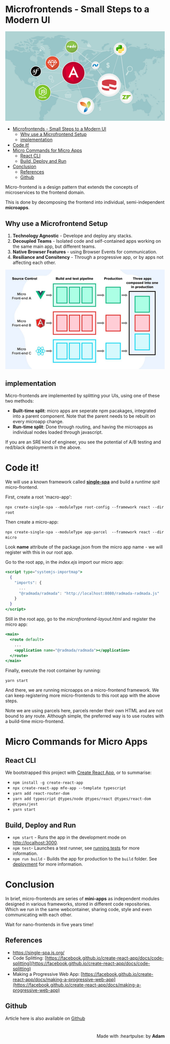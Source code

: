 # Microfrontends - Small Steps to a Modern UI
 <!-- title: Microfrontends - Small Steps to a Modern UI -->
![Image: All fe Logos](banner.jpg "All fe Logos")

<!-- @import "[TOC]" {cmd="toc" depthFrom=1 depthTo=6 orderedList=false} -->
- [Microfrontends - Small Steps to a Modern UI](#microfrontends---small-steps-to-a-modern-ui)
  - [Why use a Microfrontend Setup](#why-use-a-microfrontend-setup)
  - [implementation](#implementation)
- [Code it!](#code-it)
- [Micro Commands for Micro Apps](#micro-commands-for-micro-apps)
  - [React CLI](#react-cli)
  - [Build, Deploy and Run](#build-deploy-and-run)
- [Conclusion](#conclusion)
  - [References](#references)
  - [Github](#github)

Micro-frontend is a design pattern that extends the concepts of microservices to the frontend domain. 

This is done by decomposing the frontend into individual, semi-independent **microapps**. 

## Why use a Microfrontend Setup

1. **Technology Agnostic** - Develope and deploy any stacks. 
2. **Decoupled Teams** - Isolated code and self-contained apps working on the same main app, but different teams.
3. **Native Browser Features** - using Browser Events for communication. 
4. **Resiliance and Consitency** - Through a progressive app, or by apps not affecting each other.

![Image: Architecture diagram from rethink](microarchitecture.jpeg "Architecture diagram from rethink")

## implementation

Micro-frontends are implemented by splitting your UIs, using one of these two methods:
- **Built-time split**: micro apps are seperate npm pacakages, integrated into a parent component. Note that the parent needs to be rebuilt on every microapp change.
- **Run-time split**: Done through routing, and having the microapps as individual nodes loaded through javascript.

If you are an SRE kind of engineer, you see the potential of A/B testing and red/black deployments in the above.

# Code it!

We will use a known framework called **[single-spa](https://single-spa.js.org/)** and build a *runtime spit* micro-frontend.

First, create a root 'macro-app':

`npx create-single-spa --moduleType root-config --framework react --dir root`

Then create a micro-app:

`npx create-single-spa --moduleType app-parcel  --framework react --dir micro`

Look **name** attribute of  the package.json from the micro app name - we will register with this in our root app.

Go to the root app, in the *index.ejs* import our micro app:

```jsx
<script type="systemjs-importmap">
  {
    "imports": {
      ...
      "@radmada/radmada": "http://localhost:8080/radmada-radmada.js"
    }
  }
</script>
```

Still in the root app, go to the *microfrontend-layout.html* and register the micro app:
```jsx
<main>
  <route default>
    ...
    <application name="@radmada/radmada"></application>
  </route>
</main>
```

Finally, execute the root container by running:

`yarn start`

And there, we are running microapps on a micro-frontend framework. We can keep registering more micro-frontends to this root app with the above steps.

Note we are using parcels here, parcels render their own HTML and are not bound to any route. Although simple, the preferred way is to use routes with a build-time micro-frontend.

# Micro Commands for Micro Apps

## React CLI

We bootstrapped this project with [Create React App](https://github.com/facebook/create-react-app), or to summarise:

- `npm install -g create-react-app`
- `npx create-react-app mfe-app --template typescript`
- `yarn add react-router-dom`
- `yarn add typescript @types/node @types/react @types/react-dom @types/jest`
- `yarn start`

## Build, Deploy and Run

- `npm start` - Runs the app in the development mode on [http://localhost:3000](http://localhost:3000).
- `npm test`- Launches a test runner, see [running tests](https://facebook.github.io/create-react-app/docs/running-tests) for more information.
- `npm run build` - Builds the app for production to the `build` folder. See [deployment](https://facebook.github.io/create-react-app/docs/deployment) for more information.


# Conclusion

In brief, micro-frontends are series of **mini-apps** as independent modules designed in various frameworks, stored in different code repositories. Which we run in the same webcontainer, sharing code, style and even communicating with each other.

Wait for nano-frontends in five years time!

## References

- https://single-spa.js.org/
- Code Splitting: [https://facebook.github.io/create-react-app/docs/code-splitting](https://facebook.github.io/create-react-app/docs/code-splitting)
- Making a Progressive Web App: [https://facebook.github.io/create-react-app/docs/making-a-progressive-web-app](https://facebook.github.io/create-react-app/docs/making-a-progressive-web-app)


## Github

Article here is also available on [Github](https://github.com/adamd1985/microfrontend-quickstart)

#

<div align="right">Made with :heartpulse: by <b>Adam</b></div>
